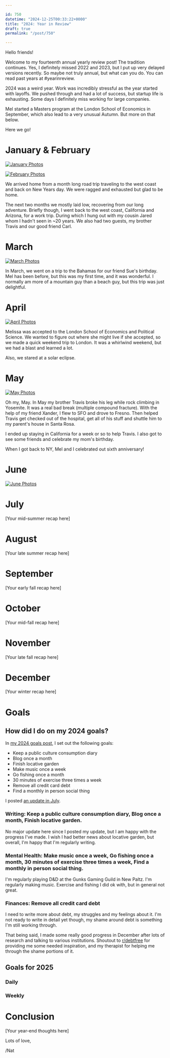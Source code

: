 ```yaml
---

id: 750
datetime: "2024-12-25T00:33:22+0000"
title: "2024: Year in Review"
draft: true
permalink: "/post/750"

---
```


Hello friends!

Welcome to my fourteenth annual yearly review post! The tradition continues. Yes, I definitely missed 2022 and 2023, but I put up very delayed versions recently. So maybe not truly annual, but what can you do. You can read past years at #yearinreview.

2024 was a weird year. Work was incredibly stressful as the year started with layoffs. We pushed through and had a lot of success, but startup life is exhausting. Some days I definitely miss working for large companies.

Mel started a Masters program at the London School of Economics in September, which also lead to a very unusual Autumn. But more on that below.

Here we go!

# January & February

[![January Photos](https://icco.imgix.net/photos/2024/0J9GAJF7V28Y2.png?w=1024)](https://icco.imgix.net/photos/2024/0J9GAJF7V28Y2.png)

[![February Photos](https://icco.imgix.net/photos/2024/0J9GAJ1QQ29FH.png?w=1024)](https://icco.imgix.net/photos/2024/0J9GAJ1QQ29FH.png)

We arrived home from a month long road trip traveling to the west coast and back on New Years day. We were ragged and exhausted but glad to be home.

The next two months we mostly laid low, recovering from our long adventure. Briefly though, I went back to the west coast, California and Arizona, for a work trip. During which I hung out with my cousin Jared whom I hadn't seen in ~20 years. We also had two guests, my brother Travis and our good friend Carl.

# March

[![March Photos](https://icco.imgix.net/photos/2024/0J9GG2SA729M7.png?w=1024)](https://icco.imgix.net/photos/2024/0J9GG2SA729M7.png)

In March, we went on a trip to the Bahamas for our friend Sue's birthday. Mel has been before, but this was my first time, and it was wonderful. I normally am more of a mountain guy than a beach guy, but this trip was just delightful. 

# April

[![April Photos](https://icco.imgix.net/photos/2024/0J9GM0YXK29CS.png?w=1024)](https://icco.imgix.net/photos/2024/0J9GM0YXK29CS.png)

Melissa was accepted to the London School of Economics and Political Science. We wanted to figure out where she might live if she accepted, so we made a quick weekend trip to London. It was a whirlwind weekend, but we had a blast and learned a lot.

Also, we stared at a solar eclipse.

# May

[![May Photos](https://icco.imgix.net/photos/2024/0J9GV9JXF2B1S.png?w=1024)](https://icco.imgix.net/photos/2024/0J9GV9JXF2B1S.png)

Oh my, May. In May my brother Travis broke his leg while rock climbing in Yosemite. It was a real bad break (multiple compound fracture). With the help of my friend Xander, I flew to SFO and drove to Fresno. Then helped Travis get checked out of the hospital, get all of his stuff and shuttle him to my parent's house in Santa Rosa. 

I ended up staying in California for a week or so to help Travis. I also got to see some friends and celebrate my mom's birthday.

When I got back to NY, Mel and I celebrated out sixth anniversary!

# June

[![June Photos](https://icco.imgix.net/photos/2024/0JA4Q81ZR20XH.png?w=1024)](https://icco.imgix.net/photos/2024/0JA4Q81ZR20XH.png)

# July

[Your mid-summer recap here]

# August

[Your late summer recap here]

# September

[Your early fall recap here]

# October

[Your mid-fall recap here]

# November

[Your late fall recap here]

# December

[Your winter recap here]

# Goals

## How did I do on my 2024 goals?

In [my 2024 goals post](https://writing.natwelch.com/post/731), I set out the following goals:

 - Keep a public culture consumption diary
 - Blog once a month
 - Finish locative garden
 - Make music once a week
 - Go fishing once a month
 - 30 minutes of exercise three times a week
 - Remove all credit card debt
 - Find a monthly in person social thing

I posted [an update in July](https://writing.natwelch.com/post/747).

### Writing: Keep a public culture consumption diary, Blog once a month, Finish locative garden.

No major update here since I posted my update, but I am happy with the progress I've made. I wish I had better news about locative garden, but overall, I'm happy that I'm regularly writing.

### Mental Health: Make music once a week, Go fishing once a month, 30 minutes of exercise three times a week, Find a monthly in person social thing.

I'm regularly playing D&D at the Gunks Gaming Guild in New Paltz. I'm regularly making music. Exercise and fishing I did ok with, but in general not great.

### Finances: Remove all credit card debt

I need to write more about debt, my struggles and my feelings about it. I'm not ready to write in detail yet though, my shame around debt is something I'm still working through.

That being said, I made some really good progress in December after lots of research and talking to various institutions. Shoutout to [r/debtfree](https://www.reddit.com/r/debtfree/) for providing me some needed inspiration, and my therapist for helping me through the shame portions of it.

## Goals for 2025

### Daily

### Weekly

# Conclusion

[Your year-end thoughts here]

Lots of love,

/Nat
